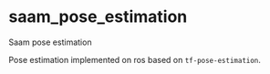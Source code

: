 # saam_pose_estimation
Saam pose estimation

Pose estimation implemented on ros based on `tf-pose-estimation`.